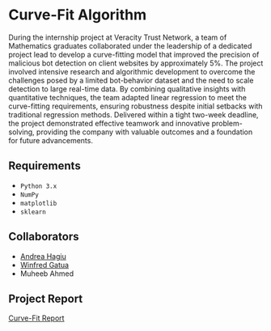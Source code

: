 # Curve-Fit Algorithm
During the internship project at Veracity Trust Network, a team of Mathematics graduates collaborated under the leadership of a dedicated project lead to develop a curve-fitting model that improved the precision of malicious bot detection on client websites by approximately 5%. The project involved intensive research and algorithmic development to overcome the challenges posed by a limited bot-behavior dataset and the need to scale detection to large real-time data. By combining qualitative insights with quantitative techniques, the team adapted linear regression to meet the curve-fitting requirements, ensuring robustness despite initial setbacks with traditional regression methods. Delivered within a tight two-week deadline, the project demonstrated effective teamwork and innovative problem-solving, providing the company with valuable outcomes and a foundation for future advancements.

## Requirements

- `Python 3.x`
- `NumPy`
- `matplotlib`
- `sklearn`

## Collaborators
- [Andrea Hagiu](https://www.linkedin.com/in/andreea-hagiu-54a760211/)
- [Winfred Gatua](https://www.linkedin.com/in/winfred-gatua-0b2317101/)
- Muheeb Ahmed

## Project Report
[Curve-Fit Report](https://shiv716.github.io/Reports/Report_Curve-fit.pdf)
